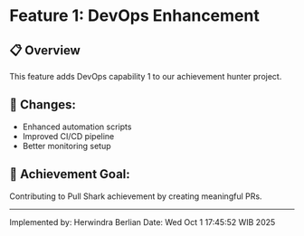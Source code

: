 # Feature 1: DevOps Enhancement

## 📋 Overview
This feature adds DevOps capability 1 to our achievement hunter project.

## 🔧 Changes:
- Enhanced automation scripts
- Improved CI/CD pipeline
- Better monitoring setup

## 🎯 Achievement Goal:
Contributing to Pull Shark achievement by creating meaningful PRs.

---
Implemented by: Herwindra Berlian
Date: Wed Oct  1 17:45:52 WIB 2025
